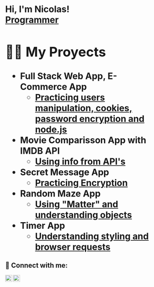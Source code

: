 <h1>Hi, I'm Nicolas! <br/><a href="https://www.linkedin.com/in/nicolas-francken-661776252/">Programmer<a/>

<h2>👨‍💻 My Proyects</h2>

- <b>Full Stack Web App, E-Commerce App</b>
  - [Practicing users manipulation, cookies, password encryption and node.js](https://github.com/NicolasFrancken/ShoppingPage.git)
- <b>Movie Comparisson App with IMDB API</b>
  - [Using info from API's](https://github.com/NicolasFrancken/MovieComparisonApp.git)
- <b>Secret Message App</b>
  - [Practicing Encryption](https://github.com/NicolasFrancken/MovieComparisonApp.git)
- <b>Random Maze App</b>
  - [Using "Matter" and understanding objects](https://github.com/NicolasFrancken/MazeApp.git)
- <b>Timer App</b>
  - [Understanding styling and browser requests](https://github.com/NicolasFrancken/TimerApp.git)

<h2> 🤳 Connect with me:</h2>

[<img align="left" alt="JoshMadakor | LinkedIn" width="22px" src="https://cdn.jsdelivr.net/npm/simple-icons@v3/icons/linkedin.svg" />][linkedin]
[<img align="left" alt="JoshMadakor | Instagram" width="22px" src="https://cdn.jsdelivr.net/npm/simple-icons@v3/icons/instagram.svg" />][instagram]

[instagram]: https://www.instagram.com/nicofrancken_ok/
[linkedin]: hhttps://www.linkedin.com/in/nicolas-francken-661776252/

